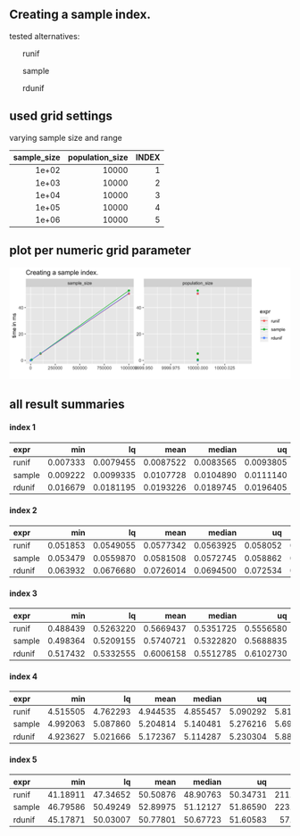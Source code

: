 ## Creating a sample index.



tested alternatives:

<ul>
runif</ul><ul>sample</ul><ul>rdunif
</ul>


## used grid settings 

varying sample size and range


| sample_size| population_size| INDEX|
|-----------:|---------------:|-----:|
|       1e+02|           10000|     1|
|       1e+03|           10000|     2|
|       1e+04|           10000|     3|
|       1e+05|           10000|     4|
|       1e+06|           10000|     5|


## plot per numeric grid parameter 

![](
benchmark_grid_num.png
)



##  all result summaries 

#### index 1

|expr   |      min|        lq|      mean|    median|        uq|      max| neval|cld |
|:------|--------:|---------:|---------:|---------:|---------:|--------:|-----:|:---|
|runif  | 0.007333| 0.0079455| 0.0087522| 0.0083565| 0.0093805| 0.016749|   100|a   |
|sample | 0.009222| 0.0099335| 0.0107728| 0.0104890| 0.0111140| 0.030953|   100|b   |
|rdunif | 0.016679| 0.0181195| 0.0193226| 0.0189745| 0.0196405| 0.037475|   100|c   |


#### index 2

|expr   |      min|        lq|      mean|    median|       uq|      max| neval|cld |
|:------|--------:|---------:|---------:|---------:|--------:|--------:|-----:|:---|
|runif  | 0.051853| 0.0549055| 0.0577342| 0.0563925| 0.058052| 0.110560|   100|a   |
|sample | 0.053479| 0.0559870| 0.0581508| 0.0572745| 0.058862| 0.105661|   100|a   |
|rdunif | 0.063932| 0.0676680| 0.0726014| 0.0694500| 0.072534| 0.149846|   100|b   |


#### index 3

|expr   |      min|        lq|      mean|    median|        uq|      max| neval|cld |
|:------|--------:|---------:|---------:|---------:|---------:|--------:|-----:|:---|
|runif  | 0.488439| 0.5263220| 0.5669437| 0.5351725| 0.5556580| 1.170328|   100|a   |
|sample | 0.498364| 0.5209155| 0.5740721| 0.5322820| 0.5688835| 1.367067|   100|a   |
|rdunif | 0.517432| 0.5332555| 0.6006158| 0.5512785| 0.6102730| 1.476664|   100|a   |


#### index 4

|expr   |      min|       lq|     mean|   median|       uq|      max| neval|cld |
|:------|--------:|--------:|--------:|--------:|--------:|--------:|-----:|:---|
|runif  | 4.515505| 4.762293| 4.944535| 4.855457| 5.090292| 5.818816|   100|a   |
|sample | 4.992063| 5.087860| 5.204814| 5.140481| 5.276216| 5.699272|   100|b   |
|rdunif | 4.923627| 5.021666| 5.172367| 5.114287| 5.230304| 5.880065|   100|b   |


#### index 5

|expr   |      min|       lq|     mean|   median|       uq|       max| neval|cld |
|:------|--------:|--------:|--------:|--------:|--------:|---------:|-----:|:---|
|runif  | 41.18911| 47.34652| 50.50876| 48.90763| 50.34731| 211.35361|   100|a   |
|sample | 46.79586| 50.49249| 52.89975| 51.12127| 51.86590| 223.86828|   100|a   |
|rdunif | 45.17871| 50.03007| 50.77801| 50.67723| 51.60583|  57.16299|   100|a   |


